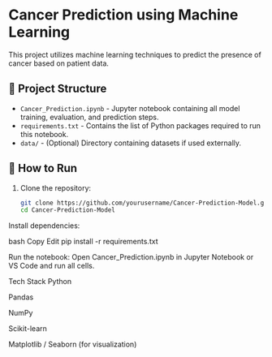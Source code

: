 
# Cancer Prediction using Machine Learning

This project utilizes machine learning techniques to predict the presence of cancer based on patient data.

## 📁 Project Structure

- `Cancer_Prediction.ipynb` - Jupyter notebook containing all model training, evaluation, and prediction steps.
- `requirements.txt` - Contains the list of Python packages required to run this notebook.
- `data/` - (Optional) Directory containing datasets if used externally.

## 🚀 How to Run

1. Clone the repository:
   ```bash
   git clone https://github.com/yourusername/Cancer-Prediction-Model.git
   cd Cancer-Prediction-Model

 Install dependencies:

bash
Copy
Edit
pip install -r requirements.txt

Run the notebook:
Open Cancer_Prediction.ipynb in Jupyter Notebook or VS Code and run all cells.

Tech Stack
Python

Pandas

NumPy

Scikit-learn

Matplotlib / Seaborn (for visualization)
